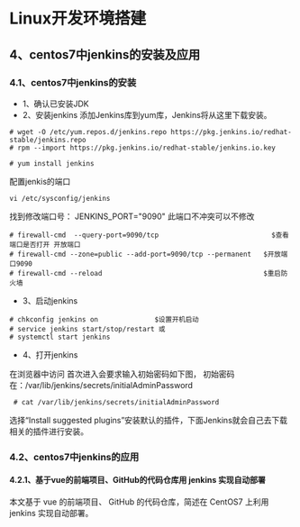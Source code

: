 
# Linux开发环境搭建
## 4、centos7中jenkins的安装及应用
### 4.1、centos7中jenkins的安装

 - 1、确认已安装JDK
 - 2、安装jenkins
   添加Jenkins库到yum库，Jenkins将从这里下载安装。

 ```
 # wget -O /etc/yum.repos.d/jenkins.repo https://pkg.jenkins.io/redhat-stable/jenkins.repo
 # rpm --import https://pkg.jenkins.io/redhat-stable/jenkins.io.key
  
 # yum install jenkins
 ```
  配置jenkis的端口
 ```
 vi /etc/sysconfig/jenkins
 ```
 找到修改端口号： JENKINS_PORT="9090"  此端口不冲突可以不修改 

 ```
 # firewall-cmd  --query-port=9090/tcp                            $查看端口是否打开 开放端口
 # firewall-cmd --zone=public --add-port=9090/tcp --permanent   $开放端口9090
 # firewall-cmd --reload                                        $重启防火墙
 ```
 - 3、启动jenkins

```
# chkconfig jenkins on              $设置开机启动
# service jenkins start/stop/restart 或
# systemctl start jenkins 
```
 - 4、打开jenkins 

在浏览器中访问 
首次进入会要求输入初始密码如下图， 
初始密码在：/var/lib/jenkins/secrets/initialAdminPassword 
 ```
  # cat /var/lib/jenkins/secrets/initialAdminPassword
 ```
选择“Install suggested plugins”安装默认的插件，下面Jenkins就会自己去下载相关的插件进行安装。 

### 4.2、centos7中jenkins的应用
#### 4.2.1、基于vue的前端项目、GitHub的代码仓库用 jenkins 实现自动部署
本文基于 vue 的前端项目、 GitHub 的代码仓库，简述在 CentOS7 上利用 jenkins 实现自动部署。